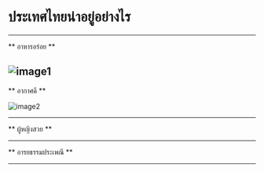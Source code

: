 # ประเทศไทยน่าอยู่อย่างไร 
---

** อาหารอร่อย **

![image1](https://scontent.fbkk22-2.fna.fbcdn.net/v/t1.15752-9/77140607_2489819654566940_526104232147812352_n.png?_nc_cat=106&_nc_eui2=AeF8BdM5hAX_9euRHOcyaI4Uwnirf8Wh1GKhp1WcIVCCZCsN9MzGl2DwCGwn_ityuS9Y0pB2DbaRTlakiqcD6Bgqr3A46OBjsy79JQCz17p4Ig&_nc_ohc=3uJuZdWMGuIAQke-yQCLMjbW9C2ETMWQJxpU7wQ3NmwKwjQsXlEGgJEzw&_nc_ht=scontent.fbkk22-2.fna&oh=33be3c75fabc859460bcbc37c2e8ba53&oe=5E825DA6)
---
** อากาศดี ** 

![image2](https://scontent-fbkk5-7.us-fbcdn.net/v1/t.1-48/1426l78O9684I4108ZPH0J4S8_842023153_K1DlXQOI5DHP/dskvvc.qpjhg.xmwo/w/data/872/872060-topic-1429683040-5.jpg)


---
** ผู้หญิงสวย **



---
** อารยธรรมประเพณี **

---

